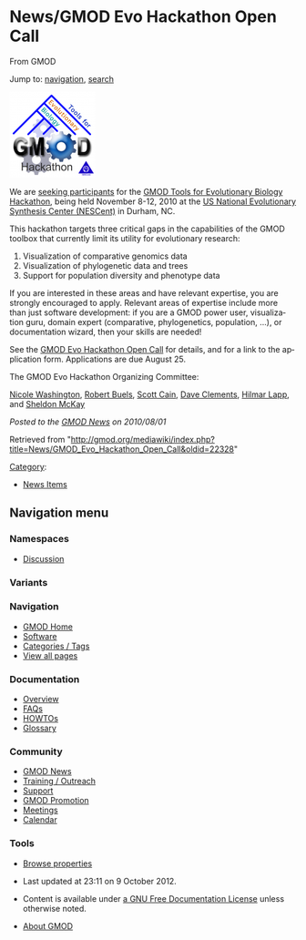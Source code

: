 <div id="mw-page-base" class="noprint">

</div>

<div id="mw-head-base" class="noprint">

</div>

<div id="content" class="mw-body" role="main">

<span id="top"></span>

<div id="mw-js-message" style="display:none;">

</div>



# <span dir="auto">News/GMOD Evo Hackathon Open Call</span>

<div id="bodyContent">

<div id="siteSub">

From GMOD

</div>

<div id="contentSub">

</div>

<div id="jump-to-nav" class="mw-jump">

Jump to: [navigation](#mw-navigation), [search](#p-search)

</div>

<div id="mw-content-text" class="mw-content-ltr" lang="en" dir="ltr">

<div class="floatright">

[<img
src="../../mediawiki/images/thumb/a/a8/EvoHackathonLogo.png/150px-EvoHackathonLogo.png"
srcset="../../mediawiki/images/thumb/a/a8/EvoHackathonLogo.png/225px-EvoHackathonLogo.png 1.5x, ../../mediawiki/images/thumb/a/a8/EvoHackathonLogo.png/300px-EvoHackathonLogo.png 2x"
width="150" height="150"
alt="GMOD Evo Hackathon Open Call for Participation" />](../GMOD_Evo_Hackathon_Open_Call "GMOD Evo Hackathon Open Call for Participation")

</div>

We are [seeking
participants](../GMOD_Evo_Hackathon_Open_Call "GMOD Evo Hackathon Open Call")
for the [GMOD Tools for Evolutionary Biology
Hackathon](../GMOD_Evo_Hackathon "GMOD Evo Hackathon"), being held
November 8-12, 2010 at the
<a href="http://nescent.org" class="external text" rel="nofollow">US
National Evolutionary Synthesis Center (NESCent)</a> in Durham, NC.

This hackathon targets three critical gaps in the capabilities of the
GMOD toolbox that currently limit its utility for evolutionary research:

1.  Visualization of comparative genomics data
2.  Visualization of phylogenetic data and trees
3.  Support for population diversity and phenotype data

If you are interested in these areas and have relevant expertise, you
are strongly encouraged to apply. Relevant areas of expertise include
more than just software development: if you are a GMOD power user,
visualization guru, domain expert (comparative, phylogenetics,
population, ...), or documentation wizard, then your skills are needed!

See the [GMOD Evo Hackathon Open
Call](../GMOD_Evo_Hackathon_Open_Call "GMOD Evo Hackathon Open Call")
for details, and for a link to the application form. Applications are
due August 25.

The GMOD Evo Hackathon Organizing Committee:

[Nicole Washington](../User:NLWashington "User:NLWashington"), [Robert
Buels](../User:RobertBuels "User:RobertBuels"), [Scott
Cain](../User:Scott "User:Scott"), [Dave
Clements](../User:Clements "User:Clements"), [Hilmar
Lapp](../User:Hlapp "User:Hlapp"), and [Sheldon
McKay](../User:Mckays "User:Mckays")

  

<div class="newsfooter">

*Posted to the [GMOD News](../GMOD_News "GMOD News") on 2010/08/01*

</div>

</div>

<div class="printfooter">

Retrieved from
"<http://gmod.org/mediawiki/index.php?title=News/GMOD_Evo_Hackathon_Open_Call&oldid=22328>"

</div>

<div id="catlinks" class="catlinks">

<div id="mw-normal-catlinks" class="mw-normal-catlinks">

[Category](../Special:Categories "Special:Categories"):

- [News Items](../Category:News_Items "Category:News Items")

</div>

</div>

<div class="visualClear">

</div>

</div>

</div>

<div id="mw-navigation">

## Navigation menu

<div id="mw-head">



<div id="left-navigation">

<div id="p-namespaces" class="vectorTabs" role="navigation"
aria-labelledby="p-namespaces-label">

### Namespaces


- <span id="ca-talk"><a
  href="http://gmod.org/mediawiki/index.php?title=Talk:News/GMOD_Evo_Hackathon_Open_Call&amp;action=edit&amp;redlink=1"
  accesskey="t"
  title="Discussion about the content page [t]">Discussion</a></span>

</div>

<div id="p-variants" class="vectorMenu emptyPortlet" role="navigation"
aria-labelledby="p-variants-label">

### 

### Variants[](#)

<div class="menu">

</div>

</div>

</div>





</div>

</div>

</div>

<div id="mw-panel">

<div id="p-logo" role="banner">

<a href="../Main_Page"
style="background-image: url(../../images/GMOD-cogs.png);"
title="Visit the main page"></a>

</div>

<div id="p-Navigation" class="portal" role="navigation"
aria-labelledby="p-Navigation-label">

### Navigation

<div class="body">

- <span id="n-GMOD-Home">[GMOD Home](../Main_Page)</span>
- <span id="n-Software">[Software](../GMOD_Components)</span>
- <span id="n-Categories-.2F-Tags">[Categories /
  Tags](../Categories)</span>
- <span id="n-View-all-pages">[View all
  pages](../Special:AllPages)</span>

</div>

</div>

<div id="p-Documentation" class="portal" role="navigation"
aria-labelledby="p-Documentation-label">

### Documentation

<div class="body">

- <span id="n-Overview">[Overview](../Overview)</span>
- <span id="n-FAQs">[FAQs](../Category:FAQ)</span>
- <span id="n-HOWTOs">[HOWTOs](../Category:HOWTO)</span>
- <span id="n-Glossary">[Glossary](../Glossary)</span>

</div>

</div>

<div id="p-Community" class="portal" role="navigation"
aria-labelledby="p-Community-label">

### Community

<div class="body">

- <span id="n-GMOD-News">[GMOD News](../GMOD_News)</span>
- <span id="n-Training-.2F-Outreach">[Training /
  Outreach](../Training_and_Outreach)</span>
- <span id="n-Support">[Support](../Support)</span>
- <span id="n-GMOD-Promotion">[GMOD Promotion](../GMOD_Promotion)</span>
- <span id="n-Meetings">[Meetings](../Meetings)</span>
- <span id="n-Calendar">[Calendar](../Calendar)</span>

</div>

</div>

<div id="p-tb" class="portal" role="navigation"
aria-labelledby="p-tb-label">

### Tools

<div class="body">


- <span id="t-smwbrowselink"><a href="../Special%3ABrowse/News-2FGMOD_Evo_Hackathon_Open_Call"
  rel="smw-browse">Browse properties</a></span>


</div>

</div>

</div>

</div>

<div id="footer" role="contentinfo">

- <span id="footer-info-lastmod">Last updated at 23:11 on 9 October
  2012.</span>
<!-- - <span id="footer-info-viewcount">7,159 page views.</span> -->
- <span id="footer-info-copyright">Content is available under
  <a href="http://www.gnu.org/licenses/fdl-1.3.html" class="external"
  rel="nofollow">a GNU Free Documentation License</a> unless otherwise
  noted.</span>

<!-- -->

- <span id="footer-places-about">[About
  GMOD](../GMOD:About "GMOD:About")</span>

<!-- -->






</div>
